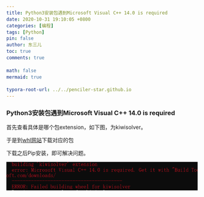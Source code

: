 ```yaml
---
title: Python3安装包遇到Microsoft Visual C++ 14.0 is required
date: 2020-10-31 19:10:05 +0800
categories: [编程]
tags: [Python]
pin: false
author: 东三儿
toc: true
comments: true

math: false
mermaid: true

typora-root-url: ../../penciler-star.github.io
---
```


### Python3安装包遇到Microsoft Visual C++ 14.0 is required

首先查看具体是哪个包extension，如下图，为kiwisolver。

于是到[whl网站](https://www.lfd.uci.edu/~gohlke/pythonlibs/#twisted)下载对应的包

下载之后Pip安装，即可解决问题。

![19898939-02458713d5b1a1d7](/assets/blog_res/2020-10-31-post202010311.assets/19898939-02458713d5b1a1d7.png)